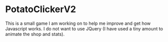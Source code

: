 # PotatoClickerV2
This is a small game I am working on to help me improve and get how Javascript works. I do not want to use JQuery (I have used a tiny amount to animate the shop and stats).
